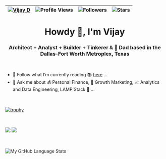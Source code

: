 | [![Vijay D](https://img.shields.io/badge/Vijay-D-<COLOR>.svg)](https://shields.io/) | ![Profile Views](https://komarev.com/ghpvc/?username=coolcalbeans&color=green) | ![Followers](https://img.shields.io/github/followers/coolcalbeans) | ![Stars](https://img.shields.io/github/stars/coolcalbeans?label=Profile%20Stars&logo=Profile%20stars&logoColor=g) |
--| --| --| --|

<h1 align="center">Howdy 👋, I'm Vijay</h1>
<h3 align="center">Architect + Analyst + Builder + Tinkerer & 🐶 Dad based in the Dallas-Fort Worth Metroplex, Texas</h3>
<br>

- 🌱 Follow what I’m currently reading 📚 [here](https://info.diafora.io) ...
- 💬 Ask me about 💰 Personal Finance, 🎨 Growth Marketing, 📈 Analytics and Data Engineering, LAMP Stack 🥞 ...

<br><br>
[![trophy](https://github-profile-trophy.vercel.app/?username=coolcalbeans&margin-w=8&theme=nord)](https://github.com/coolcalbeans/github-profile-trophy)

<br><br>
![](https://github-readme-stats.vercel.app/api?username=coolcalbeans&theme=light&hide_border=false&include_all_commits=true&count_private=true)
![](https://github-readme-streak-stats.herokuapp.com/?user=coolcalbeans&theme=light&hide_border=false)<br/>

<br><br>
![My GitHub Language Stats](https://github-readme-stats.vercel.app/api/top-langs/?username=coolcalbeans&theme=light&hide_border=false&include_all_commits=true&count_private=true&layout=compact)

<!--
[![My GitHub Stats](https://github-readme-stats.vercel.app/api/?username=dirambora&count_private=true&theme=tokyonight&showicons=true)]()
[![My GitHub Language Stats](https://github-readme-stats.vercel.app/api/top-langs/?username=coolcalbeans&langs_count=5&theme=tokyonight)]()
![](https://github-readme-stats.vercel.app/api/top-langs/?username=coolcalbeans&theme=light&hide_border=false&include_all_commits=true&count_private=true&layout=compact)
[![My GitHub Language Stats](https://github-readme-stats.vercel.app/api/top-langs/?username=coolcalbeans&langs_count=5&theme=tokyonight&include_all_commits=true&count_private=true&layout=compact)]()
-->

<!--
**coolcalbeans/coolcalbeans** is a ✨ _special_ ✨ repository because its `README.md` (this file) appears on your GitHub profile.

Here are some ideas to get you started:

- 🔭 I’m currently working on ...
- 🌱 I’m currently learning ...
- 👯 I’m looking to collaborate on ...
- 🤔 I’m looking for help with ...
- 💬 Ask me about Finance, Marketing Analytics, LAMP Stack, Raspberry Pie
- 📫 How to reach me: ...
- 😄 Pronouns: ...
- ⚡ Fun fact: ...
-->

